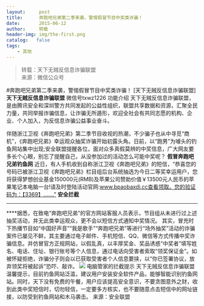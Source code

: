 ```yaml
---
layout:     post
title:      奔跑吧兄弟第二季来袭，警惕假冒节目中奖类诈骗！
date:       2015-06-12
author:     转载
header-img: img/the-first.png
catalog:   false
tags:
    - 其他
---
```


<blockquote><p>转载：天下无贼反信息诈骗联盟<br>
来源：微信公众号</p></blockquote>

#奔跑吧兄弟第二季来袭，警惕假冒节目中奖类诈骗！
[天下无贼反信息诈骗联盟]
**天下无贼反信息诈骗联盟**
微信号txwz1226
功能介绍
天下无贼反信息诈骗联盟，是由腾讯安全和深圳警方共同发起的公益性组织，联盟共享数据和资源，汇聚全民力量，共同举报诈骗信息，让诈骗无所遁形，欢迎全社会有共同志愿的机构、企业、个人加入，为反信息诈骗公益事业奋斗。

伴随浙江卫视《奔跑吧兄弟》第二季节目收视的热潮，不少骗子也从中寻觅“商机”，《奔跑吧兄弟》幸运观众抽奖诈骗开始初露头角。日前，以“跑男”为噱头的钓鱼网站集中出现;安全联盟提醒各位，面对众多真假莫辨的中奖信息，广大网友要多长个心眼，别忘了提醒自己，从没参加过的活动怎么可能中奖呢？
**假冒奔跑吧兄弟钓鱼网**
近日，有人手机收到自称浙江卫视《奔跑吧兄弟》的短信，“恭喜您的号码已被浙江卫视《奔跑吧兄弟》栏目组后台系统抽选为今日二等奖幸运用户，您将获得梦想创业基金150000元(RMB)及苹果公司赞助价值￥13500元人民币的苹果笔记本电脑一台!请及时登陆活动官网:www.bpaobaxdi.cc查看领取。您的验证码为：【3369】…….”
**安全拦截**
****
****据悉，在致电“奔跑吧兄弟”的官方网站客服人员表示，节目组从未进行过上述抽奖活动，并无此类幸运观众，更不会以短信方式通知中奖情况。
其实，冒充时下热播节目如“中国好声音”“我是歌手”“奔跑吧兄弟”等进行“场外抽奖”活动的诈骗案件已屡见不鲜，其主要通过电子邮件、手机短信、QQ、微信等方式传播中奖诈骗信息。并仿冒官方正规网站，以假乱真，以丰厚奖金、奖品诱惑“中奖者”填写姓名、电话、住址、银行账号等个人信息，通过电话向受害者索取“领奖保证金”。如被怀疑拒绝，诈骗分子则会以已获取受害者个人信息要挟，以“你已签署协议，放弃领奖将被起诉”恐吓、敲诈。
![]({{site.baseurl}}/postimg/3Frx8wcpibSsptIqtAHCMkKlcDrPfWmbdibTAuWCsV5FZMbaGS8NlaTe0BDxwAV1InZFgH81duNyp1ac11HvuCFg.png)
电脑管家的拦截提示
天下无贼反信息诈骗联盟温馨提示，目前钓鱼网站泛滥，建议用户安装安全软件产品，能够智能识别钓鱼网站。同时，天下没有免费的午餐，用户应该提高安全意识，不要贪图意外之财，收到此类中奖短信时，切勿轻信，一定要多方核实，也不要随意点击短信中的网址链接，以防受到钓鱼网站和木马袭击。
来源：安全联盟
